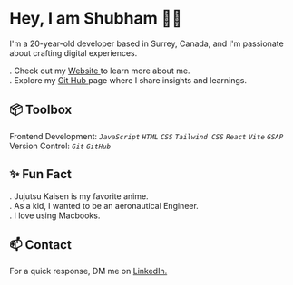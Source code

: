 <h1> Hey, I am Shubham 👋🏻 </h1>

I'm a 20-year-old developer based in Surrey, Canada, and I'm passionate about crafting digital experiences.

. Check out my <a href="">  Website </a> to learn more about me.<br>
. Explore my <a href="https://github.com/Shubham2543">  Git Hub </a> page where I share insights and learnings.<br>

<h2> 📦 Toolbox </h2>

Frontend Development:   <em> `JavaScript` `HTML` `CSS` `Tailwind CSS` `React` `Vite` `GSAP` </em> <br>
Version Control:  <em> `Git` `GitHub` </em>

<h2> ✨ Fun Fact </h2> 

. Jujutsu Kaisen is my favorite anime. <br>
. As a kid, I wanted to be an aeronautical Engineer. <br>
. I love using Macbooks. <br>


<h2> 📫 Contact </h2>
For a quick response, DM me on <a href="https://www.linkedin.com/in/shubham-masih-3916922b5/"> LinkedIn. </a>

